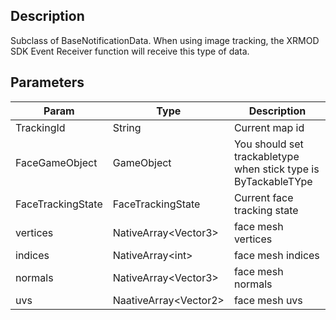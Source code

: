 ## Description

Subclass of BaseNotificationData. When using image tracking, the XRMOD SDK Event Receiver function will receive this type of data.

## Parameters

| Param             | Type                   | Description                                                    |
| ----------------- | ---------------------- | -------------------------------------------------------------- |
| TrackingId        | String                 | Current map id                                                 |
| FaceGameObject    | GameObject             | You should set trackabletype when stick type is ByTackableTYpe |
| FaceTrackingState | FaceTrackingState      | Current face tracking state                                    |
| vertices          | NativeArray<Vector3\>  | face mesh vertices                                             |
| indices           | NativeArray<int\>      | face mesh indices                                              |
| normals           | NativeArray<Vector3\>  | face mesh normals                                              |
| uvs               | NaativeArray<Vector2\> | face mesh uvs                                                  |

​
